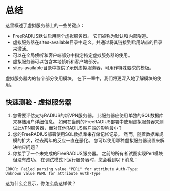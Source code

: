 # 总结

这里概述了虚拟服务器上的一些关键点：
+ FreeRADIUS默认启用两个虚拟服务器。 它们被称为默认和内部隧道。
+ 虚拟服务器在sites-available目录中定义，并通过将其链接到启用站点的目录来激活。
+ 可以在全局侦听和客户端部分中指定特定虚拟服务器的使用。
+ 虚拟服务器可以包含本地侦听和客户端部分。
+ sites-available目录中提供了示例虚拟服务器，可用作特殊要求的模板。

虚拟服务器内的各个部分使用模块。 在下一章中，我们将更深入地了解模块的使用。


## 快速测验 - 虚拟服务器
1. 您需要评估支持RADIUS的新VPN服务器。 此服务器应使用单独的SQL数据库来存储用户详细信息。 如何在当前的FreeRADIUS部署中使用虚拟服务器来测试此VPN服务器，而对其他RADIUS客户端的影响最小？
2. 您的FreeRADIUS部署使用SQL数据库来存储记帐记录。 然而，随着数据库规模的扩大，过去两年的反应一直在恶化。 您可以使用哪种虚拟服务器设置来解决响应问题？
3. 你接手了一个未完成的FreeRADIUS服务器。 之前的所有者试图实现Perl模块但没有成功。 在调试模式下运行服务器时，您会看到以下消息：
```
ERROR: Failed parsing value "PERL" for attribute Auth-Type:
Unknown value PERL for attribute Auth-Type
```
这为什么会显示，你怎么能这样做？